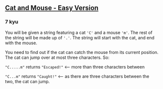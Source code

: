 <h2><a href=https://www.codewars.com/kata/57ee24e17b45eff6d6000164/train/cpp target="_blank">Cat and Mouse - Easy Version</a></h2><h3>7 kyu</h3><p>You will be given a string featuring a cat <code>'C'</code> and a mouse <code>'m'</code>. The rest of the string will be made up of <code>'.'</code>. The string will start with the cat, and end with the mouse.</p><p>You need to find out if the cat can catch the mouse from its current position. The cat can jump over at most three characters. So:</p><p><code>"C.....m"</code> returns <code>"Escaped!"</code>  &lt;-- more than three characters between</p><p><code>"C...m"</code> returns <code>"Caught!"</code>   &lt;-- as there are three characters between the two, the cat can jump.</p>